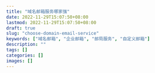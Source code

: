 ```yaml
---
title: "域名邮箱服务哪家强"
date: 2022-11-29T15:07:50+08:00
lastmod: 2022-11-29T15:07:50+08:00
draft: true
slug: "choose-domain-email-service"
keywords: ["域名邮箱", "企业邮箱", "邮局服务", "自定义邮箱"]
description: ""
tags: []
categories: []
images: []
---
```

